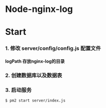 # Node-nginx-log

# Start

### 1. 修改 server/config/config.js 配置文件
#### logPath 存放nginx-log的目录

### 2. 创建数据库以及数据表 

### 3. 启动服务
```
$ pm2 start server/index.js
```


